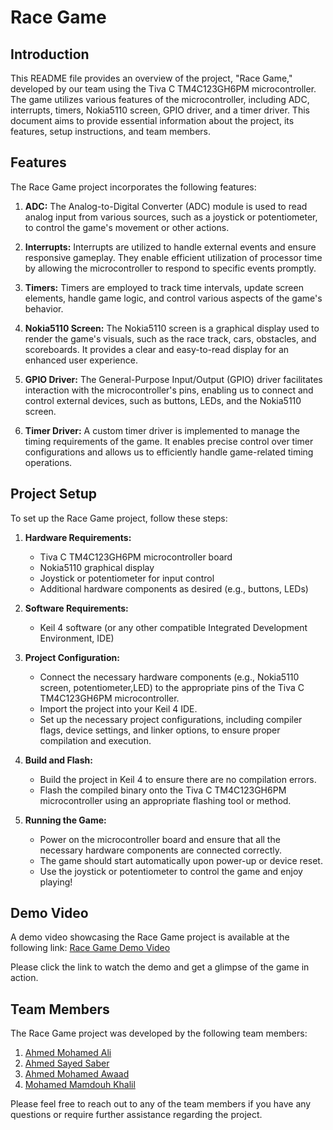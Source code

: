 # Race Game

## Introduction

This README file provides an overview of the project, "Race Game," developed by our team using the Tiva C TM4C123GH6PM microcontroller. The game utilizes various features of the microcontroller, including ADC, interrupts, timers, Nokia5110 screen, GPIO driver, and a timer driver. This document aims to provide essential information about the project, its features, setup instructions, and team members.

## Features

The Race Game project incorporates the following features:

1. **ADC:** The Analog-to-Digital Converter (ADC) module is used to read analog input from various sources, such as a joystick or potentiometer, to control the game's movement or other actions.

2. **Interrupts:** Interrupts are utilized to handle external events and ensure responsive gameplay. They enable efficient utilization of processor time by allowing the microcontroller to respond to specific events promptly.

3. **Timers:** Timers are employed to track time intervals, update screen elements, handle game logic, and control various aspects of the game's behavior.

4. **Nokia5110 Screen:** The Nokia5110 screen is a graphical display used to render the game's visuals, such as the race track, cars, obstacles, and scoreboards. It provides a clear and easy-to-read display for an enhanced user experience.

5. **GPIO Driver:** The General-Purpose Input/Output (GPIO) driver facilitates interaction with the microcontroller's pins, enabling us to connect and control external devices, such as buttons, LEDs, and the Nokia5110 screen.

6. **Timer Driver:** A custom timer driver is implemented to manage the timing requirements of the game. It enables precise control over timer configurations and allows us to efficiently handle game-related timing operations.

## Project Setup

To set up the Race Game project, follow these steps:

1. **Hardware Requirements:**
   - Tiva C TM4C123GH6PM microcontroller board
   - Nokia5110 graphical display
   - Joystick or potentiometer for input control
   - Additional hardware components as desired (e.g., buttons, LEDs)

2. **Software Requirements:**
   - Keil 4 software (or any other compatible Integrated Development Environment, IDE)

3. **Project Configuration:**
   - Connect the necessary hardware components (e.g., Nokia5110 screen, potentiometer,LED) to the appropriate pins of the Tiva C TM4C123GH6PM microcontroller.
   - Import the project into your Keil 4 IDE.
   - Set up the necessary project configurations, including compiler flags, device settings, and linker options, to ensure proper compilation and execution.

4. **Build and Flash:**
   - Build the project in Keil 4 to ensure there are no compilation errors.
   - Flash the compiled binary onto the Tiva C TM4C123GH6PM microcontroller using an appropriate flashing tool or method.

5. **Running the Game:**
   - Power on the microcontroller board and ensure that all the necessary hardware components are connected correctly.
   - The game should start automatically upon power-up or device reset.
   - Use the joystick or potentiometer to control the game and enjoy playing!

## Demo Video

A demo video showcasing the Race Game project is available at the following link: [Race Game Demo Video](https://www.youtube.com/watch?v=tWmYWelguOM)

Please click the link to watch the demo and get a glimpse of the game in action.

## Team Members

The Race Game project was developed by the following team members:

1. [Ahmed Mohamed Ali](https://github.com/ahmedaliv)
2. [Ahmed Sayed Saber](https://github.com/ahmed1958)
3. [Ahmed Mohamed Awaad](https://github.com/Ahmed-Awwad99)
4. [Mohamed Mamdouh Khalil](https://github.com/mohamedmamdouh22)

Please feel free to reach out to any of the team members if you have any questions or require further assistance regarding the project.

